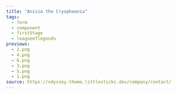 ```yaml
---
title: "Anivia the Cryophoenix"
tags:
  - form
  - component
  - firstStage
  - leagueoflegends
previews:
  - 2.png
  - 4.png
  - 6.png
  - 3.png
  - 5.png
  - 1.png
source: https://odyssey-theme.littlesticks.dev/company/contact/
---
```


